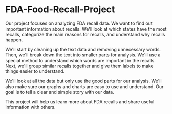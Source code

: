 # FDA-Food-Recall-Project
Our project focuses on analyzing FDA recall data. We want to find out important information about recalls. We'll look at which states have the most recalls, categorize the main reasons for recalls, and understand why recalls happen.

We'll start by cleaning up the text data and removing unnecessary words. Then, we'll break down the text into smaller parts for analysis. We'll use a special method to understand which words are important in the recalls. Next, we'll group similar recalls together and give them labels to make things easier to understand.

We'll look at all the data but only use the good parts for our analysis. We'll also make sure our graphs and charts are easy to use and understand. Our goal is to tell a clear and simple story with our data.

This project will help us learn more about FDA recalls and share useful information with others.

